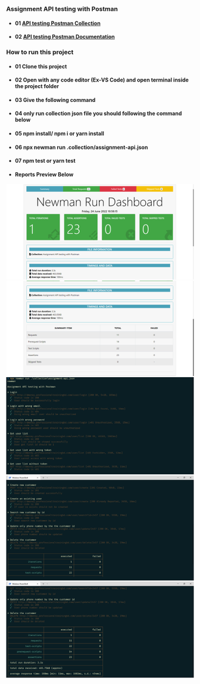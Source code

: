 ### **Assignment API testing with Postman**

- #### 01 [API testing Postman Collection](https://www.getpostman.com/collections/36418ebe6791fa746576)

- #### 02 [API testing Postman Documentation](https://documenter.getpostman.com/view/21523077/UzBpM6R1)

### **How to run this project**

- #### 01 Clone this project

- #### 02 Open with any code editor (Ex-VS Code) and open terminal inside the project folder

- #### 03 Give the following command

- #### 04 only run collection json file you should following the command below

- #### 05 npm install/ npm i or yarn install

- #### 06 npx newman run .collection/assignment-api.json

- #### 07 npm test or yarn test

- #### **Reports Preview Below**

![Reports Preview](./collection/reports_01.png)
![Reports Preview](./collection/reports_02.png)
![Reports Preview](./collection/test_01.png)
![Reports Preview](./collection/test_02.png)
![Reports Preview](./collection/test_03.png)
